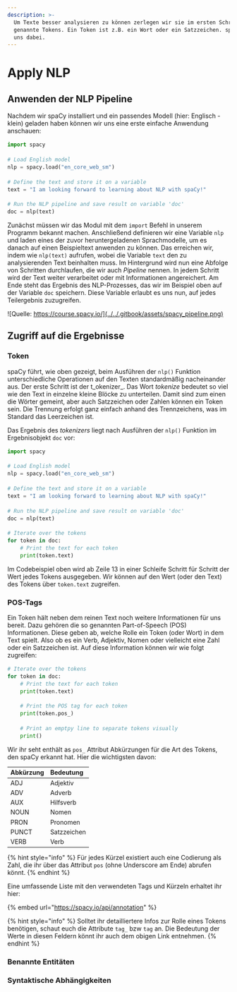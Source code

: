 ```yaml
---
description: >-
  Um Texte besser analysieren zu können zerlegen wir sie im ersten Schritt in so
  genannte Tokens. Ein Token ist z.B. ein Wort oder ein Satzzeichen. spaCy hilft
  uns dabei.
---
```


# Apply NLP

## Anwenden der NLP Pipeline

Nachdem wir spaCy installiert und ein passendes Modell \(hier: Englisch - klein\) geladen haben können wir uns eine erste einfache Anwendung anschauen:

```python
import spacy

# Load English model
nlp = spacy.load("en_core_web_sm")

# Define the text and store it on a variable
text = "I am looking forward to learning about NLP with spaCy!"

# Run the NLP pipeline and save result on variable 'doc'
doc = nlp(text)
```

Zunächst müssen wir das Modul mit dem `import` Befehl in unserem Programm bekannt machen. Anschließend definieren wir eine Variable `nlp` und laden eines der zuvor heruntergeladenen Sprachmodelle, um es danach auf einen Beispieltext anwenden zu können. Das erreichen wir, indem wie `nlp(text)` aufrufen, wobei die Variable `text` den zu analysierenden Text beinhalten muss. Im Hintergrund wird nun eine Abfolge von Schritten durchlaufen, die wir auch _Pipeline_ nennen. In jedem Schritt wird der Text weiter verarbeitet oder mit Informationen angereichert. Am Ende steht das Ergebnis des NLP-Prozesses, das wir im Beispiel oben auf der Variable `doc` speichern. Diese Variable erlaubt es uns nun, auf jedes Teilergebnis zuzugreifen.

![Quelle: https://course.spacy.io/](../../.gitbook/assets/spacy_pipeline.png)

## Zugriff auf die Ergebnisse

### Token

spaCy führt, wie oben gezeigt, beim Ausführen der `nlp()` Funktion unterschiedliche Operationen auf den Texten standardmäßig nacheinander aus. Der erste Schritt ist der t_okenizer_. Das Wort _tokenize_ bedeutet so viel wie den Text in einzelne kleine Blöcke zu unterteilen. Damit sind zum einen die Wörter gemeint, aber auch Satzzeichen oder Zahlen können ein Token sein. Die Trennung erfolgt ganz einfach anhand des Trennzeichens, was im Standard das Leerzeichen ist.

Das Ergebnis des _tokenizers_ liegt nach Ausführen der `nlp()` Funktion im Ergebnisobjekt `doc` vor:

```python
import spacy

# Load English model
nlp = spacy.load("en_core_web_sm")

# Define the text and store it on a variable
text = "I am looking forward to learning about NLP with spaCy!"

# Run the NLP pipeline and save result on variable 'doc'
doc = nlp(text)

# Iterate over the tokens
for token in doc:
    # Print the text for each token
    print(token.text)
```

Im Codebeispiel oben wird ab Zeile 13 in einer Schleife Schritt für Schritt der Wert jedes Tokens ausgegeben. Wir können auf den Wert \(oder den Text\) des Tokens über `token.text` zugreifen.  

### POS-Tags

Ein Token hält neben dem reinen Text noch weitere Informationen für uns bereit. Dazu gehören die so genannten Part-of-Speech \(POS\) Informationen. Diese geben ab, welche Rolle ein Token \(oder Wort\) in dem Text spielt. Also ob es ein Verb, Adjektiv, Nomen oder vielleicht eine Zahl oder ein Satzzeichen ist. Auf diese Information können wir wie folgt zugreifen:

```python
# Iterate over the tokens
for token in doc:
    # Print the text for each token
    print(token.text)
    
    # Print the POS tag for each token
    print(token.pos_)
    
    # Print an emptpy line to separate tokens visually
    print()
```

Wir ihr seht enthält as `pos_` Attribut Abkürzungen für die Art des Tokens, den spaCy erkannt hat. Hier die wichtigsten davon:

| Abkürzung | Bedeutung |
| :--- | :--- |
| ADJ | Adjektiv |
| ADV | Adverb |
| AUX | Hilfsverb |
| NOUN | Nomen |
| PRON | Pronomen |
| PUNCT | Satzzeichen |
| VERB | Verb |

{% hint style="info" %}
Für jedes Kürzel existiert auch eine Codierung als Zahl, die ihr über das Attribut `pos` \(ohne Underscore am Ende\) abrufen könnt.
{% endhint %}

Eine umfassende Liste mit den verwendeten Tags und Kürzeln erhaltet ihr hier:

{% embed url="https://spacy.io/api/annotation" %}

{% hint style="info" %}
Solltet ihr detailliertere Infos zur Rolle eines Tokens benötigen, schaut euch die Attribute `tag_` bzw `tag` an. Die Bedeutung der Werte in diesen Feldern könnt ihr auch dem obigen Link entnehmen.
{% endhint %}

### Benannte Entitäten



### Syntaktische Abhängigkeiten

